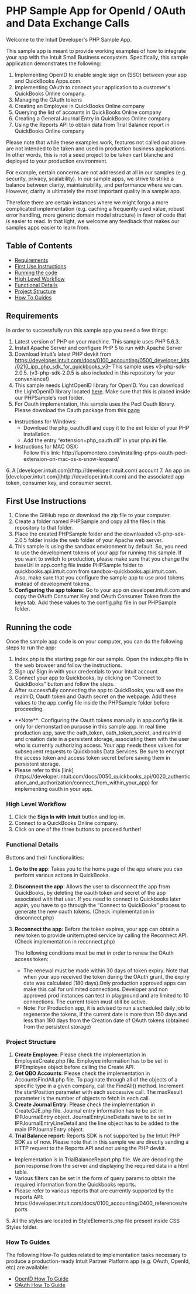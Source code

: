 PHP Sample App for OpenId / OAuth and Data Exchange Calls
===

Welcome to the Intuit Developer's PHP Sample App.

This sample app is meant to provide working examples of how to integrate your app with the Intuit Small Business ecosystem. Specifically, this sample application demonstrates the following:


1. Implementing OpenID to enable single sign on (SSO) between your app and QuickBooks Apps.com.
2. Implementing OAuth to connect your application to a customer's QuickBooks Online company. 
3. Managing the OAuth tokens
4. Creating an Employee in QuickBooks Online company
5. Querying the list of accounts in QuickBooks Online company
6. Creating a General Journal Entry in QuickBooks Online company
7. Using the Reports API to obtain data from Trial Balance report in QuickBooks Online company

Please note that while these examples work, features not called out above are not intended to be taken and used in production business applications. In other words, this is not a seed project to be taken cart blanche and deployed to your production environment.  

For example, certain concerns are not addressed at all in our samples (e.g. security, privacy, scalability). In our sample apps, we strive to strike a balance between clarity, maintainability, and performance where we can. However, clarity is ultimately the most important quality in a sample app.

Therefore there are certain instances where we might forgo a more complicated implementation (e.g. caching a frequently used value, robust error handling, more generic domain model structure) in favor of code that is easier to read. In that light, we welcome any feedback that makes our samples apps easier to learn from.

## Table of Contents

* [Requirements](#requirements)
* [First Use Instructions](#first-use-instructions)
* [Running the code](#running-the-code)
* [High Level Workflow](#high-level-workflow)
* [Functional Details](#functional-details)
* [Project Structure](#project-structure)
* [How To Guides](#how-to-guides)


## Requirements

In order to successfully run this sample app you need a few things:

1. Latest version of PHP on your machine. This sample uses PHP 5.6.3.
2. Install Apache Server and configure PHP 5 to run with Apache Server
3. Download Intuit’s latest PHP devkit from https://developer.intuit.com/docs/0100_accounting/0500_developer_kits/0210_ipp_php_sdk_for_quickbooks_v3– This sample uses v3-php-sdk-2.0.5. (v3-php-sdk-2.0.5 is also included in this repository for your convenience!) 
4. This sample needs LightOpenID library for OpenID. You can download  the LightOpenID library located [here](https://gitorious.org/lightopenid). Make sure that this is placed inside our PHPSample’s root folder.
5. For Oauth implementation, this sample uses the Pecl Oauth library. Please download the Oauth 
package from this [page](http://pecl.php.net/package/oauth)
<ul>
  <li>Instructions for Windows:
      <ul>
      <li>
      Download the php_oauth.dll and copy it to the ext folder of your PHP installation.
      </li>
      <li>
      Add the entry “extension=php_oauth.dll” in your php.ini file.
      </li>
      </ul>
  </li>
  <li>Instructions for MAC OSX:
      <ul>
      Follow this link: http://lupomontero.com/installing-phps-oauth-pecl-extension-on-mac-os-x-snow-leopard/
      </ul>
  </li>
</ul>
6. A [developer.intuit.com](http://developer.intuit.com) account
7. An app on [developer.intuit.com](http://developer.intuit.com) and the associated app token, consumer key, and consumer secret.

## First Use Instructions

1. Clone the GitHub repo or download the zip file to your computer.
2. Create a folder named PHPSample and copy all the files in this repository to that folder.
3. Place the created PHPSample folder and the downloaded v3-php-sdk-2.0.5 folder inside the web folder of your Apache web server.
4. This sample is using the sandbox environment by default. So, you need to use the development tokens of your app for running this sample. If you want to switch to production, please make sure that you change the baseUrl in app.config file inside PHPSample folder to quickbooks.api.intuit.com from sandbox-quickbooks.api.intuit.com. Also, make sure that you configure the sample app to use prod tokens instead of development tokens.
5. **Configuring the app tokens**: Go to your app on developer.intuit.com and copy the OAuth Consumer Key and OAuth Consumer Token from the keys tab. Add these values to the config.php file in our PHPSample folder.

## Running the code

Once the sample app code is on your computer, you can do the following steps to run the app:

1. Index.php is the starting page for our sample. Open the index.php file in the web browser and follow the instructions.
2. Sign up/ Sign in with your credentials to your Intuit account.
3. Connect your app to Quickbooks, by clicking on “Connect to QuickBooks” button and follow the steps.
4. After successfully connecting the app to QuickBooks, you will see the realmID, Oauth token and Oauth secret on the webpage. Add these values to the app.config file inside the PHPSample folder before proceeding.
<ul>
<li>
**Note**: Configuring the Oauth tokens manually in app.config file is only for demonstartion purpose in this sample app. In real time production app, save the oath_token, oath_token_secret, and realmId and creation date in a persistent storage, associating them with the user who is currently authorizing access. Your app needs these values for subsequent requests to Quickbooks Data Services. Be sure to encrypt the access token and access token secret before saving them in persistent storage.
</li>
<li>
Please refer to this [link](https://developer.intuit.com/docs/0050_quickbooks_api/0020_authentication_and_authorization/connect_from_within_your_app) for implementing oauth in your app.
</li>
</ul>

### High Level Workflow

1. Click the **Sign In with Intuit** button and log-in.
2. Connect to a QuickBooks Online company.
3. Click on one of the three buttons to proceed further!


### Functional Details
Buttons and their functionalities:

1. **Go to the app**: Takes you to the home page of the app where you can perform various actions in QuickBooks. 
2. **Disconnect the app**: Allows the user to disconnect the app from QuickBooks, by deleting the oauth token and secret of the app associated with that user.  If you need to connect to Quickbooks later again, you have to go through the “Connect to QuickBooks” process to generate the new oauth tokens. (Check implementation in disconnect.php) 
3. **Reconnect the app**: Before the token expires, your app can obtain a new token to provide uniterrupted service by calling the Reconnect API. (Check implementation in reconnect.php)
   
    The following conditions must be met in order to renew the OAuth access token:
    <ul>
        <li>The renewal must be made within 30 days of token expiry. Note that when your app received the token during the OAuth grant, the expiry date was calculated (180 days).Only production approved apps can make this call for unlimited connections. Developer and non approved prod instances can test in playground and are limited to 10 connections. The current token must still be active.</li>
        <li>Note: For Production app, it is advised to run a scheduled daily job to regenerate the tokens, if the current date is more than 150 days and less than 180 days from the Creation date of OAuth tokens (obtained from the persistent storage)</li>
    </ul>

### Project Structure
1.	**Create Employee**: Please check the implementation in EmployeeCreate.php file. Employee information has to be set in IPPEmployee object before calling the Create API.
2.	**Get QBO Accounts**: Please check the implementation in AccountsFindAll.php file. To paginate through all of the objects of a specific type in a given company, call the FindAll() method. Increment the startPosition parameter with each successive call.  The maxResult parameter is the number of objects to fetch in each call.
3.	**Create Journal Entry**: Please check the implementation in CreateGJE.php file. Journal entry information has to be set in IPPJournalEntry object. JournalEntryLineDetails have to be set in IPPJournalEntryLineDetail and the line object has to be added to the main IPPJournalEntry object.
4.	**Trial Balance report**: Reports SDK is not supported by the Intuit PHP SDK as of now. Please note that in this sample we are directly sending a HTTP request to the Reports API and not using the PHP devkit. 
<ul>
<li>Implementation is in TrialBalanceReport.php file. We are decoding the json response from the server and displaying the required data in a html table.</li>
<li>Various filters can be set in the form of query params to obtain the required information from the Quickbooks reports.</li>
<li>Please refer to various reports that are currently supported by the reports API: https://developer.intuit.com/docs/0100_accounting/0400_references/reports </li>
</ul>
5. All the styles are located in StyleElements.php file present inside CSS Styles folder.

### How To Guides

The following How-To guides related to implementation tasks necessary to produce a production-ready Intuit Partner Platform app (e.g. OAuth, OpenId, etc) are available:
* <a href="https://developer.intuit.com/docs/0100_accounting/0060_authentication_and_authorization/connect_from_quickbooks_apps.com" target="_blank">OpenID How To Guide </a>
* <a href="https://developer.intuit.com/docs/0100_accounting/0060_authentication_and_authorization/connect_from_within_your_app" target="_blank">OAuth How To Guide </a>



